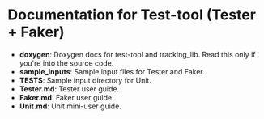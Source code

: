 # Documentation for Test-tool (Tester + Faker)

* __doxygen__: Doxygen docs for test-tool and tracking_lib. Read this only if you're into the source code.
* __sample_inputs__:  Sample input files for Tester and Faker.
* __TESTS__: Sample input directory for Unit.
* __Tester.md__: Tester user guide.
* __Faker.md__: Faker user guide.
* __Unit.md__: Unit mini-user guide.